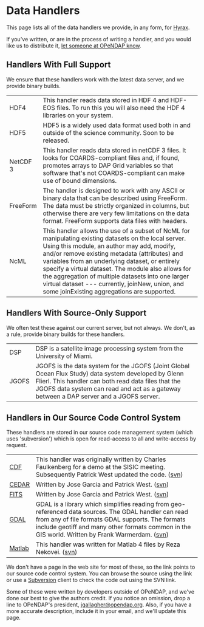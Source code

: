 # Data Handlers

This page lists all of the data handlers we provide, in any form, for
[Hyrax](https://www.opendap.org/software/hyrax-data-server).

If you've written, or are in the process of writing a handler, and you would like us to distribute it,
[let someone at OPeNDAP know](webmaster@opendap.org).

## Handlers With Full Support

We ensure that these handlers work with the latest data server,
and we provide binary builds.

<table>
    <tr>
        <td>HDF4</td>
        <td>This handler reads data stored in HDF 4 and HDF-EOS files. To run this you will also need the HDF 4 libraries on your system.</td>
    </tr>
    <tr>
        <td>HDF5</td>
        <td>HDF5 is a widely used data format used both in and outside of the science community. Soon to be released.</td>
    </tr>
    <tr>
        <td>NetCDF 3</td>
        <td>This handler reads data stored in netCDF 3 files. It looks for COARDS-compliant files and, if found, promotes arrays to DAP Grid variables so that software that's not COARDS-compliant can make use of bound dimensions.</td>
    </tr>
    <tr>
        <td>FreeForm</td>
        <td>The handler is designed to work with any ASCII or binary data that can be described using FreeForm. The data must be strictly organized in columns, but otherwise there are very few limitations on the data format. FreeForm supports data files with headers.</td>
    </tr>
    <tr>
        <td>NcML</td>
        <td>This handler allows the use of a subset of NcML for manipulating existing datasets on the local server. Using this module, an author may add, modify, and/or remove existing metadata (attributes) and variables from an underlying dataset, or entirely specify a virtual dataset. The module also allows for the aggregation of multiple datasets into one larger virtual dataset --- currently, joinNew, union, and some joinExisting aggregations are supported.</td>
    </tr>
</table>

## Handlers With Source-Only Support

We often test these against our current server, but not always.
We don't, as a rule, provide binary builds for these handlers.

<table>
    <tr>
        <td>DSP</td>
        <td>DSP is a satellite image processing system from the University of Miami.</td>
    </tr>
    <tr>
        <td>JGOFS</td>
        <td>JGOFS is the data system for the JGOFS (Joint Global Ocean Flux Study) data system developed by Glenn Flierl. This handler can both read data files that the JGOFS data system can read and act as a gateway between a DAP server and a JGOFS server.</td>
    </tr>
</table>

## Handlers in Our Source Code Control System

These handlers are stored in our source code management system (which uses 'subversion')
which is open for read-access to all and write-access by request.

<table>
    <tr>
        <td><a href="http://scm.opendap.org/trac/browser/trunk/cdf_handler">CDF</a></td>
        <td>This handler was originally written by Charles Faulkenberg for a demo at the SISIC meeting. Subsequently Patrick West updated the code. (<a href="http://scm.opendap.org/svn/trunk/cdf_handler">svn</a>)</td>
    </tr>
    <tr>
        <td><a href="http://scm.opendap.org/trac/browser/trunk/cedar_handler">CEDAR</a></td>
        <td>Written by Jose Garcia and Patrick West. (<a href="http://scm.opendap.org/svn/trunk/cedar_handler">svn</a>)</td>
    </tr>
    <tr>
        <td><a href="http://scm.opendap.org/trac/browser/trunk/fits_handler">FITS</a></td>
        <td>Written by Jose Garcia and Patrick West. (<a href="http://scm.opendap.org/svn/trunk/fits_handler">svn</a>)</td>
    </tr>
    <tr>
        <td><a href="http://scm.opendap.org/trac/browser/trunk/gdal_handler">GDAL</a></td>
        <td>GDAL is a library which simplifies reading from geo-referenced data sources. The GDAL handler can read from any of file formats GDAL supports. The formats include geotiff and many other formats common in the GIS world. Written by Frank Warmerdam. (<a href="http://scm.opendap.org/svn/trunk/gdal_handler">svn</a>)</td>
    </tr>
    <tr>
        <td><a href="http://scm.opendap.org/trac/browser/trunk/matlab_handler">Matlab</a></td>
        <td>This handler was written for Matlab 4 files by Reza Nekovei. (<a href="http://scm.opendap.org/svn/trunk/matlab_handler">svn</a>)</td>
    </tr>
</table>

We don't have a page in the web site for most of these, 
so the link points to our source code control system.
You can browse the source using the link or use a
[Subversion](http://subversion.tigris.org/)
client to check the code out using the SVN link.

Some of these were written by developers outside of OPeNDAP,
and we've done our best to give the authors credit.
If you notice an omission, drop a line to OPeNDAP's president,
jgallagher@opendap.org. Also, if you have a more accurate description,
include it in your email, and we'll update this page.
